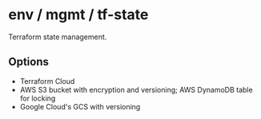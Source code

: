 # env / mgmt / tf-state

Terraform state management.

## Options

- Terraform Cloud
- AWS S3 bucket with encryption and versioning; AWS DynamoDB table for locking
- Google Cloud's GCS with versioning
